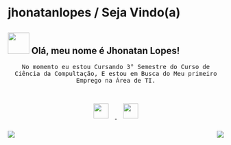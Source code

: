 # jhonatanlopes / Seja Vindo(a)
## <img src="https://raw.githubusercontent.com/alexnaiman/alexnaiman/master/resources/welcomeglitch.gif" width="50px" /> Olá, meu nome é Jhonatan Lopes!

<p align="center" >
  <samp>
No momento eu estou Cursando 3° Semestre do Curso de Ciência da Compultação, E estou em Busca do Meu primeiro Emprego na Área de TI.
  </samp>
<br/><br/>

<p align="center">
  <a href="https://www.linkedin.com/in/jhonatanLopes">
    <img src="https://raw.githubusercontent.com/alexnaiman/alexnaiman/master/resources/linkedin.webp"  width="35px" style="margin: 15px;" />
  </a>
  <a href="mailto:Jhowmoveisplanejados@gmail.com">
    <img src="https://raw.githubusercontent.com/alexnaiman/alexnaiman/master/resources/gmail.png" height="35px" style="margin: 15px;" />
  </a>
</p>
<p align="right">
<img align="left" src="https://github-readme-stats.vercel.app/api?username=JhonatanLopes&theme=tokyonight&show_icons=true" />
<img  float="right" src="https://github-readme-stats.vercel.app/api/top-langs/?username=JhonatanLP&theme=tokyonight&show_icons=true" />
</p>
